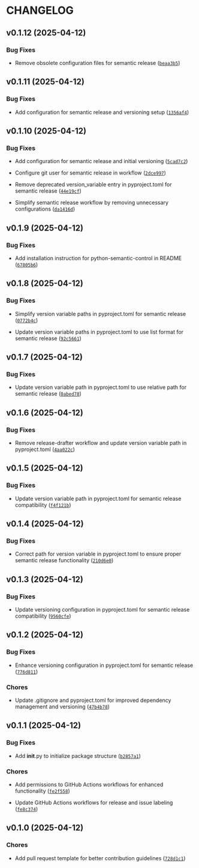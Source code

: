 # CHANGELOG


## v0.1.12 (2025-04-12)

### Bug Fixes

- Remove obsolete configuration files for semantic release
  ([`beaa3b5`](https://github.com/hamzakabbaj/opensource-best-practice/commit/beaa3b5c9fd2c19b567c31575ed283c72f7a6819))


## v0.1.11 (2025-04-12)

### Bug Fixes

- Add configuration for semantic release and versioning setup
  ([`1356af4`](https://github.com/hamzakabbaj/opensource-best-practice/commit/1356af44b94b50fd8b68ce0866d310d70a32e3f8))


## v0.1.10 (2025-04-12)

### Bug Fixes

- Add configuration for semantic release and initial versioning
  ([`5cad7c2`](https://github.com/hamzakabbaj/opensource-best-practice/commit/5cad7c231b7776eb3529320fbf590885b3bb1142))

- Configure git user for semantic release in workflow
  ([`2dce997`](https://github.com/hamzakabbaj/opensource-best-practice/commit/2dce99725cd4099b617db9897420d264ee333630))

- Remove deprecated version_variable entry in pyproject.toml for semantic release
  ([`44e19cf`](https://github.com/hamzakabbaj/opensource-best-practice/commit/44e19cf9a6e37e8d0ea5713672ab2294563ce14c))

- Simplify semantic release workflow by removing unnecessary configurations
  ([`da1416d`](https://github.com/hamzakabbaj/opensource-best-practice/commit/da1416d63748b6b359608c482930cddc070618b2))


## v0.1.9 (2025-04-12)

### Bug Fixes

- Add installation instruction for python-semantic-control in README
  ([`67805b6`](https://github.com/hamzakabbaj/opensource-best-practice/commit/67805b6f726c7f3945de5f25dcf3fc37ed27c282))


## v0.1.8 (2025-04-12)

### Bug Fixes

- Simplify version variable paths in pyproject.toml for semantic release
  ([`0772b4c`](https://github.com/hamzakabbaj/opensource-best-practice/commit/0772b4ce141dcc1430ed970e1c68e394e5d56d2a))

- Update version variable paths in pyproject.toml to use list format for semantic release
  ([`92c5661`](https://github.com/hamzakabbaj/opensource-best-practice/commit/92c5661bed828ab58faae890e54e2abbeffb1a0f))


## v0.1.7 (2025-04-12)

### Bug Fixes

- Update version variable path in pyproject.toml to use relative path for semantic release
  ([`0abed78`](https://github.com/hamzakabbaj/opensource-best-practice/commit/0abed78f763395d9879335abb2cf519d2b20cff1))


## v0.1.6 (2025-04-12)

### Bug Fixes

- Remove release-drafter workflow and update version variable path in pyproject.toml
  ([`4aa022c`](https://github.com/hamzakabbaj/opensource-best-practice/commit/4aa022c968ecb07ac28bed080d5810b56c95d099))


## v0.1.5 (2025-04-12)

### Bug Fixes

- Update version variable path in pyproject.toml for semantic release compatibility
  ([`f4f121b`](https://github.com/hamzakabbaj/opensource-best-practice/commit/f4f121be7f4d61af116b9f1d0b8ad6c2af7204f6))


## v0.1.4 (2025-04-12)

### Bug Fixes

- Correct path for version variable in pyproject.toml to ensure proper semantic release
  functionality
  ([`210d6e0`](https://github.com/hamzakabbaj/opensource-best-practice/commit/210d6e084928aaddb41e73a2c64e35d1b5b18811))


## v0.1.3 (2025-04-12)

### Bug Fixes

- Update versioning configuration in pyproject.toml for semantic release compatibility
  ([`9560cfe`](https://github.com/hamzakabbaj/opensource-best-practice/commit/9560cfe9c1baba7b5a985655d37cc37fceb861c3))


## v0.1.2 (2025-04-12)

### Bug Fixes

- Enhance versioning configuration in pyproject.toml for semantic release
  ([`776d811`](https://github.com/hamzakabbaj/opensource-best-practice/commit/776d811e8104f351d4535e839399aeaf9104b7d3))

### Chores

- Update .gitignore and pyproject.toml for improved dependency management and versioning
  ([`47b4b78`](https://github.com/hamzakabbaj/opensource-best-practice/commit/47b4b78d076cdaef557cdb1c76487eeb76555bdb))


## v0.1.1 (2025-04-12)

### Bug Fixes

- Add __init__.py to initialize package structure
  ([`b2857a1`](https://github.com/hamzakabbaj/opensource-best-practice/commit/b2857a1c5e9acacb2b16198abb977161cf47376e))

### Chores

- Add permissions to GitHub Actions workflows for enhanced functionality
  ([`fe2f558`](https://github.com/hamzakabbaj/opensource-best-practice/commit/fe2f558d6f6cca110923968ec08d757a23b5c19d))

- Update GitHub Actions workflows for release and issue labeling
  ([`fe8c374`](https://github.com/hamzakabbaj/opensource-best-practice/commit/fe8c3745d26d42482aa63a984eb2577e34e42a69))


## v0.1.0 (2025-04-12)

### Chores

- Add pull request template for better contribution guidelines
  ([`728d1c1`](https://github.com/hamzakabbaj/opensource-best-practice/commit/728d1c1295614018820c9fa54d0d4106d1d6767d))

